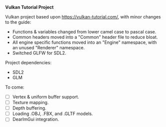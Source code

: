 **Vulkan Tutorial Project**

Vulkan project based upon https://vulkan-tutorial.com/, with minor changes to the guide:
- Functions & variables changed from lower camel case to pascal case.
- Common headers moved into a "Common" header file to reduce bloat.
- All engine specific functions moved into an "Engine" namespace, with an unused "Renderer" namespace.
- Switched GLFW for SDL2.

Project dependencies:
- SDL2
- GLM

To come:
- [ ] Vertex & uniform buffer support.
- [ ] Texture mapping.
- [ ] Depth buffering.
- [ ] Loading .OBJ, .FBX, and .GLTF models.
- [ ] DearImGui integration.
